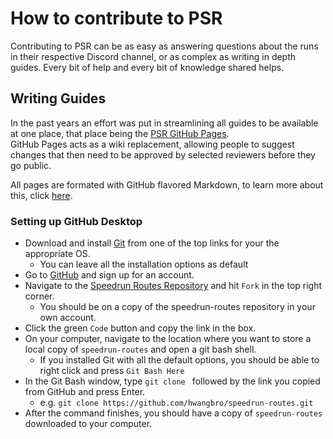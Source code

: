 # How to contribute to PSR

Contributing to PSR can be as easy as answering questions about the runs in their respective Discord channel, or as complex as writing in depth guides. Every bit of help and every bit of knowledge shared helps.

## Writing Guides

In the past years an effort was put in streamlining all guides to be available at one place, that place being the [PSR GitHub Pages](https://pokemon-speedrunning.github.io/speedrun-routes/#/).  
GitHub Pages acts as a wiki replacement, allowing people to suggest changes that then need to be approved by selected reviewers before they go public.  

All pages are formated with GitHub flavored Markdown, to learn more about this, click [here](https://guides.github.com/features/mastering-markdown/).

### Setting up GitHub Desktop

* Download and install [Git](https://git-scm.com/downloads) from one of the top links for your the appropriate OS.
    * You can leave all the installation options as default
* Go to [GitHub](https://github.com) and sign up for an account.
* Navigate to the [Speedrun Routes Repository](https://github.com/pokemon-speedrunning/speedrun-routes) and hit `Fork` in the top right corner.
    * You should be on a copy of the speedrun-routes repository in your own account.
* Click the green `Code` button and copy the link in the box.
* On your computer, navigate to the location where you want to store a local copy of `speedrun-routes` and open a git bash shell.
    * If you installed Git with all the default options, you should be able to right click and press `Git Bash Here`
* In the Git Bash window, type `git clone ` followed by the link you copied from GitHub and press Enter.
    * e.g. `git clone https://github.com/hwangbro/speedrun-routes.git`
* After the command finishes, you should have a copy of `speedrun-routes` downloaded to your computer.
